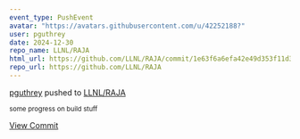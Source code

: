 ```yaml
---
event_type: PushEvent
avatar: "https://avatars.githubusercontent.com/u/42252188?"
user: pguthrey
date: 2024-12-30
repo_name: LLNL/RAJA
html_url: https://github.com/LLNL/RAJA/commit/1e63f6a6efa42e49d353f11d372fe70ec15dbc45
repo_url: https://github.com/LLNL/RAJA
---
```


<a href='https://github.com/pguthrey' target='_blank'>pguthrey</a> pushed to <a href='https://github.com/LLNL/RAJA' target='_blank'>LLNL/RAJA</a>

<small>some progress on build stuff</small>

<a href='https://github.com/LLNL/RAJA/commit/1e63f6a6efa42e49d353f11d372fe70ec15dbc45' target='_blank'>View Commit</a>